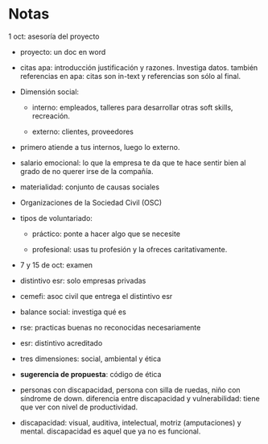 # Notas

1 oct: asesoría del proyecto

- proyecto: un doc en word

- citas apa: introducción justificación y razones. Investiga datos. también referencias en apa: citas son in-text y referencias son sólo al final.

- Dimensión social:

	- interno: empleados, talleres para desarrollar otras soft skills, recreación.

	- externo: clientes, proveedores

- primero atiende a tus internos, luego lo externo.

- salario emocional: lo que la empresa te da que te hace sentir bien al grado de no querer irse de la compañía.

- materialidad: conjunto de causas sociales

- Organizaciones de la Sociedad Civil (OSC) 

- tipos de voluntariado:

	- práctico: ponte a hacer algo que se necesite

	- profesional: usas tu profesión y la ofreces caritativamente. 

- 7 y 15 de oct: examen

- distintivo esr: solo empresas privadas

- cemefi: asoc civil que entrega el distintivo esr

- balance social: investiga qué es

- rse: practicas buenas no reconocidas necesariamente

- esr: distintivo acreditado 

- tres dimensiones: social, ambiental y ética

- **sugerencia de propuesta**: código de ética

- personas con discapacidad, persona con silla de ruedas, niño con síndrome de down. diferencia entre discapacidad y vulnerabilidad: tiene que ver con nivel de productividad.

- discapacidad: visual, auditiva, intelectual, motriz (amputaciones) y mental. discapacidad es aquel que ya no es funcional.
